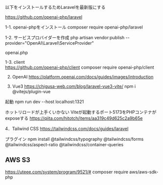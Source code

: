 
以下をインストールするためLaravelを最新版にする

https://github.com/openai-php/laravel

1-1. openai-phpをインストール
composer require openai-php/laravel

1-2. サービスプロバイダーを作成
php artisan vendor:publish --provider="OpenAI\Laravel\ServiceProvider"


openai.php

1-3. client  
https://github.com/openai-php/client
composer require openai-php/client

2. OpenAI 
https://platform.openai.com/docs/guides/images/introduction



3. Vue3
https://chigusa-web.com/blog/laravel-vue3-vite/
npm i @vitejs/plugin-vue


起動
npm run dev --host localhost:1321 

ホットリロードが上手くいかない
Viteが起動するポート5173をPHPコンテナがexposeする
https://qiita.com/hitotch/items/aa319c49d625c2a9b65e

4．Tailwind CSS
https://tailwindcss.com/docs/guides/laravel

プラグイン
npm install @tailwindcss/typography @tailwindcss/forms @tailwindcss/aspect-ratio  @tailwindcss/container-queries


## AWS S3
https://uteee.com/system/program/9521/#
composer require aws/aws-sdk-php